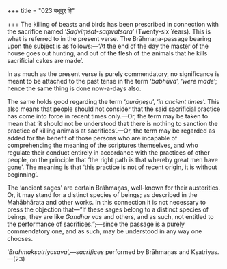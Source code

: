 +++
title = "023 बभूवुर् हि"

+++
The killing of beasts and birds has been prescribed in connection with
the sacrifice named ‘*Ṣaḍviṃśat-saṃvatsara*’ (Twenty-six Years). This is
what is referred to in the present verse. The Brāhmaṇa-passage bearing
upon the subject is as follows:—‘At the end of the day the master of the
house goes out hunting, and out of the flesh of the animals that he
kills sacrificial cakes are made’.

In as much as the present verse is purely commendatory, no significance
is meant to be attached to the past tense in the term ‘*babhūva*’,
‘*were made*’; hence the same thing is done now-a-days also.

The same holds good regarding the term ‘*purāṇeṣu*’, ‘*in ancient
times*’. This also means that people should not consider that the said
sacrificial practice has come into force in recent times only.—Or, the
term may be taken to mean that ‘it should not be understood that there
is nothing to sanction the practice of killing animals at
sacrifices’.—Or, the term may be regarded as added for the benefit of
those persons who are incapable of comprehending the meaning of the
scriptures themselves, and who regulate their conduct entirely in
accordance with the practices of other people, on the principle that
‘the right path is that whereby great men have gone’. The meaning is
that ‘this practice is not of recent origin, it is without beginning’.

The ‘ancient sages’ are certain Brāhmaṇas, well-known for their
austerities. Or, it may stand for a distinct species of beings; as
described in the Mahābhārata and other works. In this connection it is
not necessary to press the objection that—“If these sages belong to a
distinct species of beings, they are like *Gandhar* *vas* and others,
and as such, not entitled to the performance of sacrifices.”;—since the
passage is a purely commendatory one, and as such, may be understood in
any way one chooses.

‘*Brahmakṣatriyasava*’,—*sacrifices* performed by Brāhmaṇas and
Kṣatriyas.—(23)


